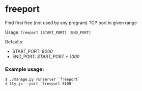 freeport
========

Find first free (not used by any program) TCP port in given range

Usage: `freeport [START_PORT] [END_PORT]`

Defaults:
*   START\_PORT: *8000*
*   END\_PORT: *START\_PORT + 1000*


### Example usage:

    $ ./manage.py runserver `freeport`
    $ tty.js --port `freeport 8100`
